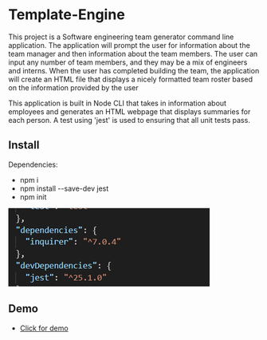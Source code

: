 # Template-Engine

This project is a Software engineering team generator command line application. The application will prompt the user for information about the team manager and then information about the team members. The user can input any number of team members, and they may be a mix of engineers and interns. When the user has completed building the team, the application will create an HTML file that displays a nicely formatted team roster based on the information provided by the user

This application is built in Node CLI that takes in information about employees and generates an HTML webpage that displays summaries for each person. A test using 'jest' is used to ensuring that all unit tests pass.

## Install

Dependencies: 

* npm i
* npm install --save-dev jest
* npm init

![](lib/img/dependencies.PNG)

## Demo

* <a href="https://drive.google.com/file/d/1yvJQJ8KwpDJHZ8nf7u2sNV15bTBD2cBw/view" target="_blank">Click for demo</a>
